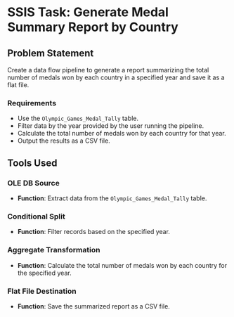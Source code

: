# SSIS Task: Generate Medal Summary Report by Country

## Problem Statement
Create a data flow pipeline to generate a report summarizing the total number of medals won by each country in a specified year and save it as a flat file.

### Requirements
- Use the `Olympic_Games_Medal_Tally` table.
- Filter data by the year provided by the user running the pipeline.
- Calculate the total number of medals won by each country for that year.
- Output the results as a CSV file.

## Tools Used

### OLE DB Source
- **Function**: Extract data from the `Olympic_Games_Medal_Tally` table.

### Conditional Split
- **Function**: Filter records based on the specified year.

### Aggregate Transformation
- **Function**: Calculate the total number of medals won by each country for the specified year.

### Flat File Destination
- **Function**: Save the summarized report as a CSV file.
